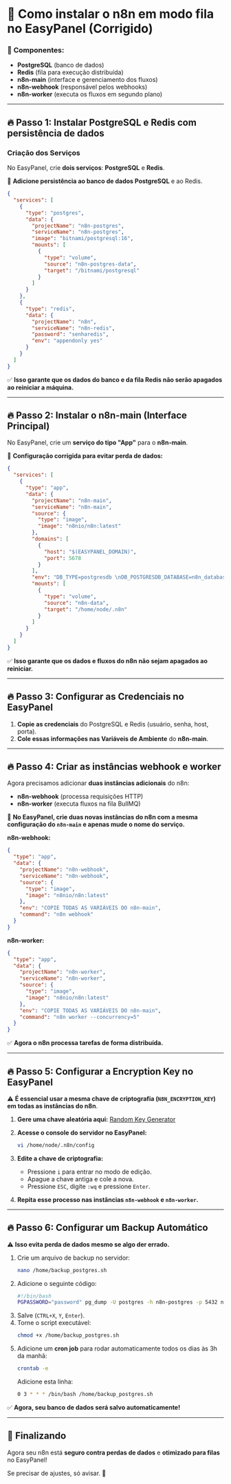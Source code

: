 # 📌 **Como instalar o n8n em modo fila no EasyPanel (Corrigido)**
### 🔹 **Componentes:**
- **PostgreSQL** (banco de dados)
- **Redis** (fila para execução distribuída)
- **n8n-main** (interface e gerenciamento dos fluxos)
- **n8n-webhook** (responsável pelos webhooks)
- **n8n-worker** (executa os fluxos em segundo plano)

---

## 🔥 **Passo 1: Instalar PostgreSQL e Redis com persistência de dados**
### **Criação dos Serviços**
No EasyPanel, crie **dois serviços**: **PostgreSQL** e **Redis**.

📌 **Adicione persistência ao banco de dados PostgreSQL** e ao Redis.

```json
{
  "services": [
    {
      "type": "postgres",
      "data": {
        "projectName": "n8n-postgres",
        "serviceName": "n8n-postgres",
        "image": "bitnami/postgresql:16",
        "mounts": [
          {
            "type": "volume",
            "source": "n8n-postgres-data",
            "target": "/bitnami/postgresql"
          }
        ]
      }
    },
    {
      "type": "redis",
      "data": {
        "projectName": "n8n",
        "serviceName": "n8n-redis",
        "password": "senharedis",
        "env": "appendonly yes"
      }
    }
  ]
}
```
✅ **Isso garante que os dados do banco e da fila Redis não serão apagados ao reiniciar a máquina.**

---

## 🔥 **Passo 2: Instalar o n8n-main (Interface Principal)**
No EasyPanel, crie um **serviço do tipo "App"** para o **n8n-main**.

📌 **Configuração corrigida para evitar perda de dados:**
```json
{
  "services": [
    {
      "type": "app",
      "data": {
        "projectName": "n8n-main",
        "serviceName": "n8n-main",
        "source": {
          "type": "image",
          "image": "n8nio/n8n:latest"
        },
        "domains": [
          {
            "host": "$(EASYPANEL_DOMAIN)",
            "port": 5678
          }
        ],
        "env": "DB_TYPE=postgresdb \nDB_POSTGRESDB_DATABASE=n8n_database \nDB_POSTGRESDB_HOST=n8n-postgres \nDB_POSTGRESDB_PORT=5432 \nDB_POSTGRESDB_USER=postgres \nDB_POSTGRESDB_PASSWORD=password \nDB_POSTGRESDB_SCHEMA=public \nQUEUE_BULL_REDIS_HOST=n8n-redis \nQUEUE_BULL_REDIS_PORT=6379 \nQUEUE_BULL_REDIS_DB=2 \nQUEUE_BULL_REDIS_USER=default \nQUEUE_BULL_REDIS_PASSWORD=senharedis \nNODE_FUNCTION_ALLOW_EXTERNAL=moment,lodash,moment-with-locales \nEXECUTIONS_DATA_PRUNE=true \nEXECUTIONS_DATA_MAX_AGE=336 \nGENERIC_TIMEZONE=America/Sao_Paulo \nTZ=America/Sao_Paulo \nEXECUTIONS_MODE=queue \nN8N_ENCRYPTION_KEY=encryption_key \nN8N_HOST=https://$(PRIMARY_DOMAIN) \nN8N_EDITOR_BASE_URL=https://$(PRIMARY_DOMAIN) \nN8N_PROTOCOL=https \nNODE_ENV=production \nWEBHOOK_URL=https://n8nwebhook.seu.dominio \nN8N_DISABLE_PRODUCTION_MAIN_PROCESS=false \n",
        "mounts": [
          {
            "type": "volume",
            "source": "n8n-data",
            "target": "/home/node/.n8n"
          }
        ]
      }
    }
  ]
}
```

✅ **Isso garante que os dados e fluxos do n8n não sejam apagados ao reiniciar.**  

---

## 🔥 **Passo 3: Configurar as Credenciais no EasyPanel**
1. **Copie as credenciais** do PostgreSQL e Redis (usuário, senha, host, porta).  
2. **Cole essas informações nas Variáveis de Ambiente** do **n8n-main**.  

---

## 🔥 **Passo 4: Criar as instâncias webhook e worker**
Agora precisamos adicionar **duas instâncias adicionais** do n8n:
- **n8n-webhook** (processa requisições HTTP)
- **n8n-worker** (executa fluxos na fila BullMQ)

📌 **No EasyPanel, crie duas novas instâncias do n8n com a mesma configuração do `n8n-main` e apenas mude o nome do serviço.**

**n8n-webhook:**
```json
{
  "type": "app",
  "data": {
    "projectName": "n8n-webhook",
    "serviceName": "n8n-webhook",
    "source": {
      "type": "image",
      "image": "n8nio/n8n:latest"
    },
    "env": "COPIE TODAS AS VARIÁVEIS DO n8n-main",
    "command": "n8n webhook"
  }
}
```

**n8n-worker:**
```json
{
  "type": "app",
  "data": {
    "projectName": "n8n-worker",
    "serviceName": "n8n-worker",
    "source": {
      "type": "image",
      "image": "n8nio/n8n:latest"
    },
    "env": "COPIE TODAS AS VARIÁVEIS DO n8n-main",
    "command": "n8n worker --concurrency=5"
  }
}
```

✅ **Agora o n8n processa tarefas de forma distribuída.**

---

## 🔥 **Passo 5: Configurar a Encryption Key no EasyPanel**
⚠️ **É essencial usar a mesma chave de criptografia (`N8N_ENCRYPTION_KEY`) em todas as instâncias do n8n**.  

1. **Gere uma chave aleatória aqui:** [Random Key Generator](https://acte.ltd/utils/randomkeygen)  
2. **Acesse o console do servidor no EasyPanel:**  
   ```bash
   vi /home/node/.n8n/config
   ```
3. **Edite a chave de criptografia:**
   - Pressione `i` para entrar no modo de edição.  
   - Apague a chave antiga e cole a nova.  
   - Pressione `ESC`, digite `:wq` e pressione `Enter`.  

4. **Repita esse processo nas instâncias `n8n-webhook` e `n8n-worker`.**

---

## 🔥 **Passo 6: Configurar um Backup Automático**
⚠️ **Isso evita perda de dados mesmo se algo der errado.**  

1. Crie um arquivo de backup no servidor:
   ```bash
   nano /home/backup_postgres.sh
   ```
2. Adicione o seguinte código:
   ```bash
   #!/bin/bash
   PGPASSWORD="password" pg_dump -U postgres -h n8n-postgres -p 5432 n8n_database > /home/backup_n8n.sql
   ```
3. Salve (`CTRL+X`, `Y`, `Enter`).
4. Torne o script executável:
   ```bash
   chmod +x /home/backup_postgres.sh
   ```
5. Adicione um **cron job** para rodar automaticamente todos os dias às 3h da manhã:
   ```bash
   crontab -e
   ```
   Adicione esta linha:
   ```bash
   0 3 * * * /bin/bash /home/backup_postgres.sh
   ```

✅ **Agora, seu banco de dados será salvo automaticamente!**

---

## 🚀 **Finalizando**
Agora seu n8n está **seguro contra perdas de dados** e **otimizado para filas** no EasyPanel!  

Se precisar de ajustes, só avisar. 🚀
